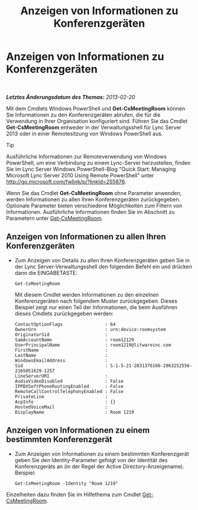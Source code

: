 ﻿---
title: Anzeigen von Informationen zu Konferenzgeräten
TOCTitle: Anzeigen von Informationen zu Konferenzgeräten
ms:assetid: 838bdbf8-8b68-4eb6-8fa3-45bfd5b0b1cd
ms:mtpsurl: https://technet.microsoft.com/de-de/library/JJ994043(v=OCS.15)
ms:contentKeyID: 52056394
ms.date: 05/19/2016
mtps_version: v=OCS.15
ms.translationtype: HT
---

# Anzeigen von Informationen zu Konferenzgeräten

 

_**Letztes Änderungsdatum des Themas:** 2013-02-20_

Mit dem Cmdlets Windows PowerShell und **Get-CsMeetingRoom** können Sie Informationen zu den Konferenzgeräten abrufen, die für die Verwendung in Ihrer Organisation konfiguriert sind. Führen Sie das Cmdlet **Get-CsMeetingRoom** entweder in der Verwaltungsshell für Lync Server 2013 oder in einer Remotesitzung von Windows PowerShell aus.


> [!TIP]
> Ausführliche Informationen zur Remoteverwendung von Windows PowerShell, um eine Verbindung zu einem Lync-Server herzustellen, finden Sie im Lync Server&nbsp;Windows PowerShell-Blog "Quick Start: Managing Microsoft Lync Server 2010 Using Remote PowerShell" unter <A href="http://go.microsoft.com/fwlink/p/?linkid=255876">http://go.microsoft.com/fwlink/p/?linkId=255876</A>.



Wenn Sie das Cmdlet **Get-CsMeetingRoom** ohne Parameter anwenden, werden Informationen zu allen Ihren Konferenzgeräten zurückgegeben. Optionale Parameter bieten verschiedene Möglichkeiten zum Filtern von Informationen. Ausführliche Informationen finden Sie im Abschnitt zu Parametern unter [Get-CsMeetingRoom](get-csmeetingroom.md).


## Anzeigen von Informationen zu allen Ihren Konferenzgeräten

  - Zum Anzeigen von Details zu allen Ihren Konferenzgeräten geben Sie in der Lync Server-Verwaltungsshell den folgenden Befehl ein und drücken dann die EINGABETASTE:
    
        Get-CsMeetingRoom
    
    Mit diesem Cmdlet werden Informationen zu den einzelnen Konferenzgeräten nach folgendem Muster zurückgegeben. Dieses Beispiel zeigt nur einen Teil der Informationen, die beim Ausführen dieses Cmdlets zurückgegeben werden:
    
        ContactOptionFlags                : 64
        OwnerUrn                          : urn:device:roomsystem
        OriginatorSid                     :
        SamAccountName                    : room12129
        UserPrincipalName                 : room1219@litwareinc.com
        FirstName                         : 
        LastName                          :
        WindowsEmailAddress               :
        Sid                               : S-1-5-21-2831376166-2963252556-2165051629-1257
        LineServerURI                     :
        AudioVideoDisabled                : False
        IPPBXSoftPhoneRoutingEnabled      : False
        RemoteCallControlTelephonyEnabled : False
        PrivateLine                       :
        AcpInfo                           : {}
        HostedVoiceMail                   :
        DisplayName                       : Room 1219

## Anzeigen von Informationen zu einem bestimmten Konferenzgerät

  - Zum Anzeigen von Informationen zu einem bestimmten Konferenzgerät geben Sie den Identity-Parameter gefolgt von der Identität des Konferenzgeräts an (in der Regel der Active Directory-Anzeigename). Beispiel:
    
        Get-CsMeetingRoom -Identity "Room 1219"

Einzelheiten dazu finden Sie im Hilfethema zum Cmdlet [Get-CsMeetingRoom](get-csmeetingroom.md).

